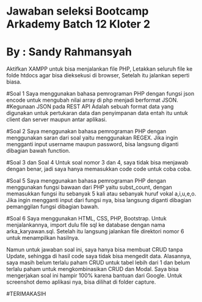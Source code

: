 # Jawaban seleksi Bootcamp Arkademy Batch 12 Kloter 2
# By : Sandy Rahmansyah

Aktifkan XAMPP untuk bisa menjalankan file PHP,
Letakkan seluruh file ke folde htdocs agar bisa dieksekusi di browser,
Setelah itu jalankan seperti biasa.

#Soal 1
Saya menggunakan bahasa pemrograman PHP dengan fungsi json encode untuk mengubah nilai array di php menjadi berformat JSON.
#Kegunaan JSON pada REST API
Adalah sebuah format data yang digunakan untuk pertukaran data dan penyimpanan data entah itu untuk client dan server maupun antar aplikasi.

#Soal 2
Saya menggunakan bahasa pemrograman PHP dengan menggunakan saran dari soal yaitu menggunakan REGEX.
Jika ingin mengganti input username maupun password, bisa langsung diganti dibagian bawah function.

#Soal 3 dan Soal 4
Untuk soal nomor 3 dan 4, saya tidak bisa menjawab dengan benar, jadi saya hanya memasukkan code code untuk coba coba.

#Soal 5
Saya menggunakan bahasa pemrograman PHP dengan menggunakan fungsi bawaan dari PHP yaitu subst_count, dengan memasukkan fungsi itu sebanyak 5 kali atau sebanyak huruf vokal a,i,u,e,o.
Jika ingin mengganti input dari fungsi nya, bisa langsung diganti dibagian pemanggilan fungsi dibagian bawah.

#Soal 6
Saya menggunakan HTML, CSS, PHP, Bootstrap.
Untuk menjalankannya, import dulu file sql ke database dengan nama arka_karyawan.sql.
Setelah itu langsung jalankan file direktori nomor 6 untuk menampilkan hasilnya.

Namun untuk jawaban soal ini, saya hanya bisa membuat CRUD tanpa Update, sehingga di hasil code saya tidak bisa mengedit data.
Alasannya, saya masih belum terlalu paham CRUD untuk tabel lebih dari 1 dan belum terlalu paham untuk mengkombinasikan CRUD dan Modal.
Saya bisa mengerjakan soal ini hampir 100% karena bantuan dari Google.
Untuk screenshot demo aplikasi nya, bisa dilihat di folder capture.

#TERIMAKASIH
